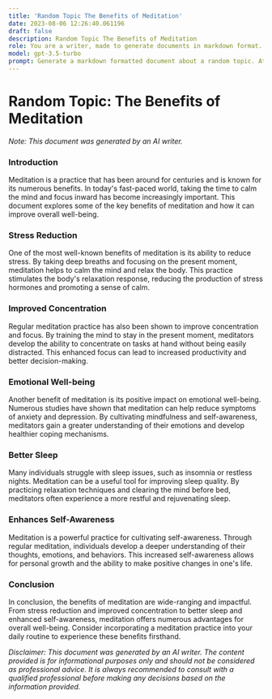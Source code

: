 ```yaml
---
title: 'Random Topic The Benefits of Meditation'
date: 2023-08-06 12:26:40.061196
draft: false
description: Random Topic The Benefits of Meditation
role: You are a writer, made to generate documents in markdown format. It is very important that all of the documents you generate are in valid markdown format.
model: gpt-3.5-turbo
prompt: Generate a markdown formatted document about a random topic. At the bottom, include a disclaimer explaining that the document was generated by you. The first line of the document should be the title. Make sure that the entire document is in proper markdown format, using a mix of various tags to make the document visually appealing.
---
```


# Random Topic: The Benefits of Meditation

*Note: This document was generated by an AI writer.*

### Introduction

Meditation is a practice that has been around for centuries and is known for its numerous benefits. In today's fast-paced world, taking the time to calm the mind and focus inward has become increasingly important. This document explores some of the key benefits of meditation and how it can improve overall well-being.

### Stress Reduction

One of the most well-known benefits of meditation is its ability to reduce stress. By taking deep breaths and focusing on the present moment, meditation helps to calm the mind and relax the body. This practice stimulates the body's relaxation response, reducing the production of stress hormones and promoting a sense of calm.

### Improved Concentration

Regular meditation practice has also been shown to improve concentration and focus. By training the mind to stay in the present moment, meditators develop the ability to concentrate on tasks at hand without being easily distracted. This enhanced focus can lead to increased productivity and better decision-making.

### Emotional Well-being

Another benefit of meditation is its positive impact on emotional well-being. Numerous studies have shown that meditation can help reduce symptoms of anxiety and depression. By cultivating mindfulness and self-awareness, meditators gain a greater understanding of their emotions and develop healthier coping mechanisms.

### Better Sleep

Many individuals struggle with sleep issues, such as insomnia or restless nights. Meditation can be a useful tool for improving sleep quality. By practicing relaxation techniques and clearing the mind before bed, meditators often experience a more restful and rejuvenating sleep.

### Enhances Self-Awareness

Meditation is a powerful practice for cultivating self-awareness. Through regular meditation, individuals develop a deeper understanding of their thoughts, emotions, and behaviors. This increased self-awareness allows for personal growth and the ability to make positive changes in one's life.

### Conclusion

In conclusion, the benefits of meditation are wide-ranging and impactful. From stress reduction and improved concentration to better sleep and enhanced self-awareness, meditation offers numerous advantages for overall well-being. Consider incorporating a meditation practice into your daily routine to experience these benefits firsthand.

*Disclaimer: This document was generated by an AI writer. The content provided is for informational purposes only and should not be considered as professional advice. It is always recommended to consult with a qualified professional before making any decisions based on the information provided.*